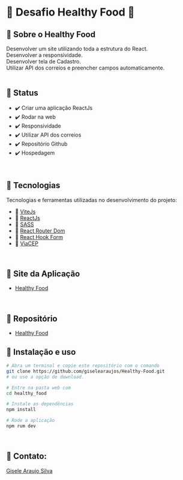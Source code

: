 # 🚀  Desafio Healthy Food 🚀 
## 🎯 Sobre o Healthy Food

Desenvolver um site  utilizando toda a estrutura do React.<br/>
Desenvolver a responsividade.<br/>
Desenvolver tela de Cadastro.<br/>
Utilizar API dos correios e preencher campos automaticamente.<br/>
<br>

<h2>🎯 Status</h2>

<ul>
  <li>✔️ Criar uma aplicação ReactJs</li>
  <li>✔️ Rodar na web</li>
  <li>✔️ Responsividade</li>
  <li>✔️ Utilizar API dos correios</li>
  <li>✔️ Repositório Github</li>
  <li>✔️ Hospedagem</li>
</ul>
<br>

## 🎯 Tecnologias

Tecnologias e ferramentas utilizadas no desenvolvimento do projeto:

- 🔨 [ViteJs](https://vitejs.dev/)
- 🔨 [ReactJs](https://pt-br.reactjs.org/)
- 🔨 [SASS](https://sass-lang.com/)
- 🔨 [React Router Dom](https://reactrouter.com/)
- 🔨 [React Hook Form](https://www.react-hook-form.com)
- 🔨 [ViaCEP](https://viacep.com.br/)
<br>

## 🎯 Site da Aplicação

- [Healthy Food](https://healthy-food-cg4f14vze-giselearaujos.vercel.app/)
<br />

## 🎯 Repositório

- [Healthy Food](https://github.com/giselearaujos/Healthy-Food)

## 🎯 Instalação e uso

```bash
# Abra um terminal e copie este repositório com o comando
git clone https://github.com/giselearaujos/Healthy-Food.git
# ou use a opção de download.

# Entre na pasta web com
cd healthy_food

# Instale as dependências
npm install

# Rode a aplicação
npm rum dev
```
<br>

<h2>🎯 Contato:</h2>

<a href="https://www.linkedin.com/in/gisele-araujo-silva/">Gisele Araujo Silva</a>
